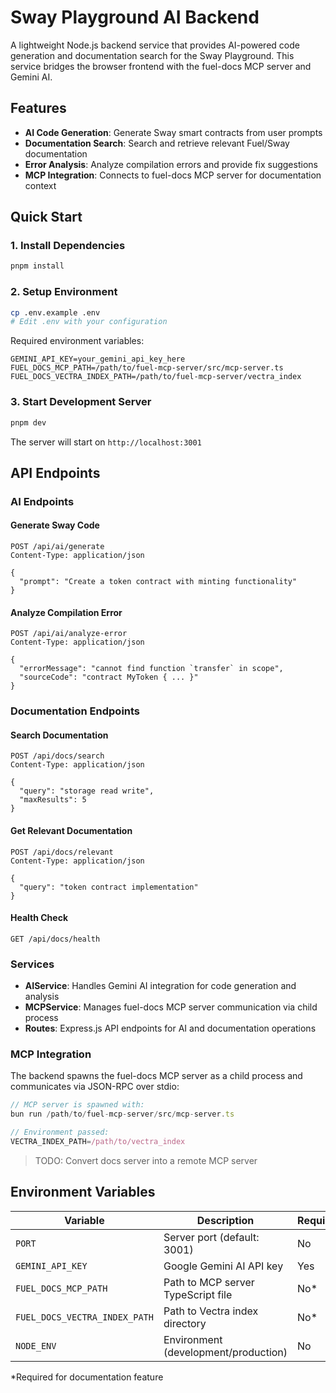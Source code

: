 # Sway Playground AI Backend

A lightweight Node.js backend service that provides AI-powered code generation and documentation search for the Sway Playground. This service bridges the browser frontend with the fuel-docs MCP server and Gemini AI.

## Features

- **AI Code Generation**: Generate Sway smart contracts from user prompts
- **Documentation Search**: Search and retrieve relevant Fuel/Sway documentation
- **Error Analysis**: Analyze compilation errors and provide fix suggestions
- **MCP Integration**: Connects to fuel-docs MCP server for documentation context

## Quick Start

### 1. Install Dependencies
```bash
pnpm install
```

### 2. Setup Environment
```bash
cp .env.example .env
# Edit .env with your configuration
```

Required environment variables:
```env
GEMINI_API_KEY=your_gemini_api_key_here
FUEL_DOCS_MCP_PATH=/path/to/fuel-mcp-server/src/mcp-server.ts
FUEL_DOCS_VECTRA_INDEX_PATH=/path/to/fuel-mcp-server/vectra_index
```

### 3. Start Development Server
```bash
pnpm dev
```

The server will start on `http://localhost:3001`

## API Endpoints

### AI Endpoints

#### Generate Sway Code
```http
POST /api/ai/generate
Content-Type: application/json

{
  "prompt": "Create a token contract with minting functionality"
}
```

#### Analyze Compilation Error
```http
POST /api/ai/analyze-error
Content-Type: application/json

{
  "errorMessage": "cannot find function `transfer` in scope",
  "sourceCode": "contract MyToken { ... }"
}
```

### Documentation Endpoints

#### Search Documentation
```http
POST /api/docs/search
Content-Type: application/json

{
  "query": "storage read write",
  "maxResults": 5
}
```

#### Get Relevant Documentation
```http
POST /api/docs/relevant
Content-Type: application/json

{
  "query": "token contract implementation"
}
```

#### Health Check
```http
GET /api/docs/health
```

### Services

- **AIService**: Handles Gemini AI integration for code generation and analysis
- **MCPService**: Manages fuel-docs MCP server communication via child process
- **Routes**: Express.js API endpoints for AI and documentation operations

### MCP Integration

The backend spawns the fuel-docs MCP server as a child process and communicates via JSON-RPC over stdio:

```typescript
// MCP server is spawned with:
bun run /path/to/fuel-mcp-server/src/mcp-server.ts

// Environment passed:
VECTRA_INDEX_PATH=/path/to/vectra_index
```

> TODO: Convert docs server into a remote MCP server


## Environment Variables

| Variable | Description | Required |
|----------|-------------|----------|
| `PORT` | Server port (default: 3001) | No |
| `GEMINI_API_KEY` | Google Gemini AI API key | Yes |
| `FUEL_DOCS_MCP_PATH` | Path to MCP server TypeScript file | No* |
| `FUEL_DOCS_VECTRA_INDEX_PATH` | Path to Vectra index directory | No* |
| `NODE_ENV` | Environment (development/production) | No |

*Required for documentation feature